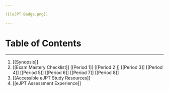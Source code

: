 ```yaml
---   

![[eJPT Badge.png]]

---
```

# Table of Contents 
---

1. [[Synopsis]] 
2. [[Exam Mastery Checklist]]
[[Period 1]]
[[Period 2 ]]
[[Period 3]]
[[Period 4]]
[[Period 5]]
[[Period 6]]
[[Period 7]]
[[Period 8]]
4. [[Accessible eJPT Study Resources]]
5. [[eJPT Assessment Experience]]


